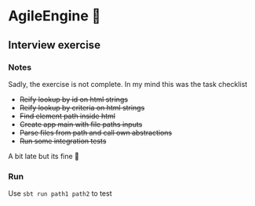 # AgileEngine 🚀 
## Interview exercise 

### Notes
Sadly, the exercise is not complete. In my mind this was the task checklist
 * ~~Reify lookup by id on html strings~~
 * ~~Reify lookup by criteria on html strings~~
 * ~~Find element path inside html~~
 * ~~Create app main with file paths inputs~~
 * ~~Parse files from path and call own abstractions~~
 * ~~Run some integration tests~~


A bit late but its fine :shrug:

### Run
Use `sbt run path1 path2` to test